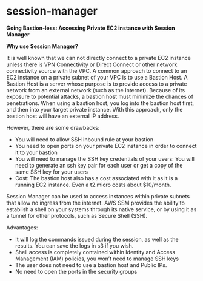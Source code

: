 # session-manager


**Going Bastion-less: Accessing Private EC2 instance with Session Manager**

**Why use Session Manager?**

It is well known that we can not directly connect to a private EC2 instance unless there is VPN Connectivity or Direct Connect or other network connectivity source with the VPC. A common approach to connect to an EC2 instance on a private subnet of your VPC is to use a Bastion Host.
A Bastion Host is a server whose purpose is to provide access to a private network from an external network (such as the Internet). Because of its exposure to potential attacks, a bastion host must minimize the chances of penetrations. When using a bastion host, you log into the bastion host first, and then into your target private instance. With this approach, only the bastion host will have an external IP address.

However, there are some drawbacks:

 - You will need to allow SSH inbound rule at your bastion
 - You need to open ports on your private EC2 instance in order to connect it to your bastion
 - You will need to manage the SSH key credentials of your users: You will need to generate an ssh key pair for each user or get a copy of the same SSH key for your users
 - Cost: The bastion host also has a cost associated with it as it is a running EC2 instance. Even a t2.micro costs about $10/month.


Session Manager can be used to access instances within private subnets that allow no ingress from the internet. AWS SSM provides the ability to establish a shell on your systems through its native service, or by using it as a tunnel for other protocols, such as Secure Shell (SSH). 

Advantages:

 - It will log the commands issued during the session, as well as the results. You can save the logs in s3 if you wish.
 - Shell access is completely contained within Identity and Access Management (IAM) policies, you won’t need to manage SSH keys
 - The user does not need to use a bastion host and Public IPs.
 - No need to open the ports in the security groups
